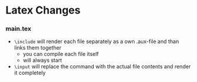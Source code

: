 


# Latex Changes

### main.tex

- `\include` will render each file separately as a own .aux-file and than links them together
  - you can compile each file itself
  - will always start 
- `\input` will replace the command with the actual file contents and render it completely